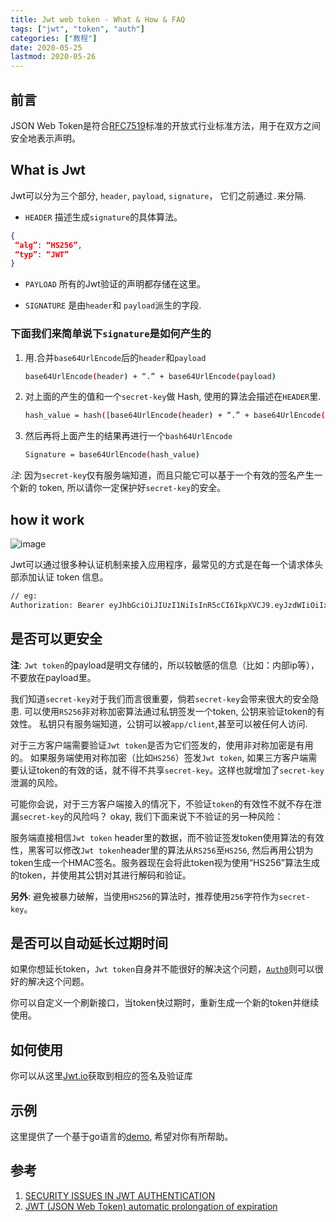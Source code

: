 ```yaml
---
title: Jwt web token - What & How & FAQ
tags: ["jwt", "token", "auth"]
categories: ["教程"]
date: 2020-05-25
lastmod: 2020-05-26
---
```


## 前言

JSON Web Token是符合[RFC7519](https://tools.ietf.org/html/rfc7519)标准的开放式行业标准方法，用于在双方之间安全地表示声明。 

## What is Jwt

Jwt可以分为三个部分, `header`, `payload`, `signature`， 它们之前通过`.`来分隔.

*  `HEADER` 描述生成`signature`的具体算法。 

```json
{
 “alg”: “HS256”,
 “typ”: “JWT”
}
```
*  `PAYLOAD` 所有的Jwt验证的声明都存储在这里。

* `SIGNATURE` 是由`header`和 `payload`派生的字段. 

### 下面我们来简单说下`signature`是如何产生的

1. 用.合并`base64UrlEncode`后的`header`和`payload`

    ```sh
    base64UrlEncode(header) + “.” + base64UrlEncode(payload)
    ```
 
2. 对上面的产生的值和一个`secret-key`做 Hash, 使用的算法会描述在`HEADER`里.

    ```sh
    hash_value = hash([base64UrlEncode(header) + “.” + base64UrlEncode(payload)], secret-key)
    ```

3. 然后再将上面产生的结果再进行一个`bash64UrlEncode`

    ```sh
    Signature = base64UrlEncode(hash_value)
    ```


_注_: 因为`secret-key`仅有服务端知道，而且只能它可以基于一个有效的签名产生一个新的 token,  所以请你一定保护好`secret-key`的安全。

## how it work

![image](https://user-images.githubusercontent.com/5203608/89411674-646a3f80-d758-11ea-9659-756baff4583c.png)


Jwt可以通过很多种认证机制来接入应用程序，最常见的方式是在每一个请求体头部添加认证 token 信息。

```sh
// eg:
Authorization: Bearer eyJhbGciOiJIUzI1NiIsInR5cCI6IkpXVCJ9.eyJzdWIiOiIxMjM0NTY3ODkwIiwibmFtZSI6IkpvaG4gRG9lIiwiaWF0I joxNTE2MjM5MDIyfQ.SflKxwRJSMeKKF2QT4fwpMeJf36POk6yJV_adQssw5c
```

## 是否可以更安全
__注__: `Jwt token`的payload是明文存储的，所以较敏感的信息（比如：内部ip等），不要放在payload里。 

我们知道`secret-key`对于我们而言很重要，倘若`secret-key`会带来很大的安全隐患. 可以使用`RS256`非对称加密算法通过私钥签发一个token, 公钥来验证token的有效性。 私钥只有服务端知道，公钥可以被`app/client`,甚至可以被任何人访问.

对于三方客户端需要验证`Jwt token`是否为它们签发的，使用非对称加密是有用的。 如果服务端使用对称加密（比如`HS256`）签发`Jwt token`, 如果三方客户端需要认证token的有效的话，就不得不共享`secret-key`。这样也就增加了`secret-key`泄漏的风险。

可能你会说，对于三方客户端接入的情况下，不验证`token`的有效性不就不存在泄漏`secret-key`的风险吗？ okay, 我们下面来说下不验证的另一种风险：

服务端直接相信`Jwt token` header里的数据，而不验证签发token使用算法的有效性，黑客可以修改`Jwt token`header里的算法从`RS256`至`HS256`, 然后再用公钥为token生成一个HMAC签名。服务器现在会将此token视为使用“HS256”算法生成的token，并使用其公钥对其进行解码和验证。

__另外__: 避免被暴力破解，当使用`HS256`的算法时，推荐使用`256`字符作为`secret-key`。

## 是否可以自动延长过期时间

如果你想延长token，`Jwt token`自身并不能很好的解决这个问题，[`Auth0`](https://docs.auth0.com/refresh-token)则可以很好的解决这个问题。

你可以自定义一个刷新接口，当token快过期时，重新生成一个新的token并继续使用。


## 如何使用

你可以从这里[Jwt.io](https://jwt.io)获取到相应的签名及验证库

## 示例
 这里提供了一个基于go语言的[demo](https://github.com/colynn-demo/jwt-demo), 希望对你有所帮助。


## 参考 
1. [SECURITY ISSUES IN JWT AUTHENTICATION](https://www.softwaresecured.com/security-issues-jwt-authentication/)
2. [JWT (JSON Web Token) automatic prolongation of expiration](https://stackoverflow.com/questions/26739167/jwt-json-web-token-automatic-prolongation-of-expiration)